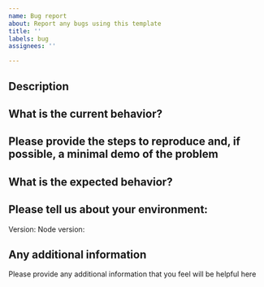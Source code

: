 ```yaml
---
name: Bug report
about: Report any bugs using this template
title: ''
labels: bug
assignees: ''

---
```


## Description
<!---Provide a more detailed introduction to the issue itself, and why you consider it to be a bug -->

## What is the current behavior?

## Please provide the steps to reproduce and, if possible, a minimal demo of the problem

## What is the expected behavior?

## Please tell us about your environment:
Version:
Node version:

## Any additional information
Please provide any additional information that you feel will be helpful here
